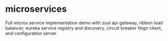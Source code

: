 # microservices
Full micros service implementation demo with zuul api gateway, ribbon load balancer, eureka service registry and discovery, circuit breaker feign client, and configuration server
